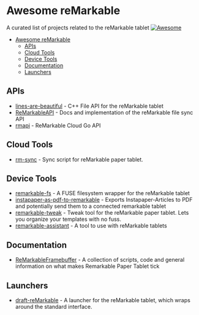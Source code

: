 # Awesome reMarkable
A curated list of projects related to the reMarkable tablet [![Awesome](https://cdn.rawgit.com/sindresorhus/awesome/d7305f38d29fed78fa85652e3a63e154dd8e8829/media/badge.svg)](https://github.com/sindresorhus/awesome)

- [Awesome reMarkable](#awesome-remarkable)
	- [APIs](#apis)
	- [Cloud Tools](#cloud-tools)
	- [Device Tools](#device-tools)
	- [Documentation](#documentation)
	- [Launchers](#launchers)

## APIs

- [lines-are-beautiful](https://github.com/ax3l/lines-are-beautiful) - C++ File API for the reMarkable tablet
- [ReMarkableAPI](https://github.com/splitbrain/ReMarkableAPI) - Docs and implementation of the reMarkable file sync API
- [rmapi](https://github.com/juruen/rmapi) - ReMarkable Cloud Go API

## Cloud Tools
- [rm-sync](https://github.com/simonschllng/rm-sync) - Sync script for reMarkable paper tablet.

## Device Tools
- [remarkable-fs](https://github.com/nick8325/remarkable-fs) - A FUSE filesystem wrapper for the reMarkable tablet
- [instapaper-as-pdf-to-remarkable](https://github.com/fabianmu/instapaper-as-pdf-to-remarkable) - Exports Instapaper-Articles to PDF and potentially send them to a connected remarkable tablet
- [remarkable-tweak](https://github.com/morngrar/remarkable-tweak) - Tweak tool for the reMarkable paper tablet. Lets you organize your templates with no fuss.
- [remarkable-assistant](https://github.com/richeymichael/remarkable-assistant) - A tool to use with reMarkable tablets

## Documentation
- [ReMarkableFramebuffer](https://github.com/canselcik/RemarkableFramebuffer) - A collection of scripts, code and general information on what makes Remarkable Paper Tablet tick

## Launchers
- [draft-reMarkable](https://github.com/dixonary/draft-reMarkable) - A launcher for the reMarkable tablet, which wraps around the standard interface.
